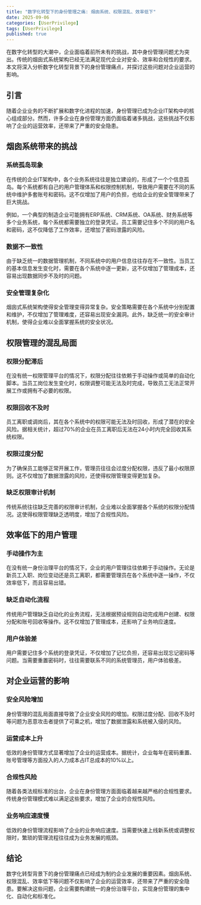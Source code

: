 ```yaml
---
title: "数字化转型下的身份管理之痛: 烟囱系统、权限混乱、效率低下"
date: 2025-09-06
categories: [UserPrivilege]
tags: [UserPrivilege]
published: true
---
```

在数字化转型的大潮中，企业面临着前所未有的挑战，其中身份管理问题尤为突出。传统的烟囱式系统架构已经无法满足现代企业对安全、效率和合规性的要求。本文将深入分析数字化转型背景下的身份管理痛点，并探讨这些问题对企业运营的影响。

## 引言

随着企业业务的不断扩展和数字化进程的加速，身份管理已成为企业IT架构中的核心组成部分。然而，许多企业在身份管理方面仍面临着诸多挑战，这些挑战不仅影响了企业的运营效率，还带来了严重的安全隐患。

## 烟囱系统带来的挑战

### 系统孤岛现象

在传统的企业IT架构中，各个业务系统往往是独立建设的，形成了一个个信息孤岛。每个系统都有自己的用户管理体系和权限控制机制，导致用户需要在不同的系统中维护多套账号和密码。这不仅增加了用户的负担，也给企业的安全管理带来了巨大挑战。

例如，一个典型的制造企业可能拥有ERP系统、CRM系统、OA系统、财务系统等多个业务系统，每个系统都需要独立的登录凭证。员工需要记住多个不同的用户名和密码，这不仅降低了工作效率，还增加了密码泄露的风险。

### 数据不一致性

由于缺乏统一的数据管理机制，不同系统中的用户信息往往存在不一致性。当员工的基本信息发生变化时，需要在各个系统中逐一更新，这不仅增加了管理成本，还容易出现数据同步不及时的问题。

### 安全管理复杂化

烟囱式系统架构使得安全管理变得异常复杂。安全策略需要在各个系统中分别配置和维护，不仅增加了管理难度，还容易出现安全漏洞。此外，缺乏统一的安全审计机制，使得企业难以全面掌握系统的安全状况。

## 权限管理的混乱局面

### 权限分配滞后

在没有统一权限管理平台的情况下，权限分配往往依赖于手动操作或简单的自动化脚本。当员工岗位发生变化时，权限调整可能无法及时完成，导致员工无法正常开展工作或拥有不必要的权限。

### 权限回收不及时

员工离职或调岗后，其在各个系统中的权限可能无法及时回收，形成了潜在的安全风险。据相关统计，超过70%的企业在员工离职后无法在24小时内完全回收其系统权限。

### 权限过度分配

为了确保员工能够正常开展工作，管理员往往会过度分配权限，违反了最小权限原则。这不仅增加了数据泄露的风险，还使得权限管理变得更加复杂。

### 缺乏权限审计机制

传统系统往往缺乏完善的权限审计机制，企业难以全面掌握各个系统的权限分配情况。这使得权限管理缺乏透明度，增加了合规性风险。

## 效率低下的用户管理

### 手动操作为主

在没有统一身份治理平台的情况下，企业的用户管理往往依赖于手动操作。无论是新员工入职、岗位变动还是员工离职，都需要管理员在各个系统中逐一操作，不仅效率低下，而且容易出错。

### 缺乏自动化流程

传统用户管理缺乏自动化的业务流程，无法根据预设规则自动完成用户创建、权限分配和账号回收等操作。这不仅增加了管理成本，还影响了业务响应速度。

### 用户体验差

用户需要记住多个系统的登录凭证，不仅增加了记忆负担，还容易出现忘记密码等问题。当需要重置密码时，往往需要联系不同的系统管理员，用户体验极差。

## 对企业运营的影响

### 安全风险增加

身份管理的混乱局面直接导致了企业安全风险的增加。权限过度分配、回收不及时等问题为恶意攻击者提供了可乘之机，增加了数据泄露和系统被入侵的风险。

### 运营成本上升

低效的身份管理方式显著增加了企业的运营成本。据统计，企业每年在密码重置、账号管理等方面投入的人力成本占IT总成本的10%以上。

### 合规性风险

随着各类法规标准的出台，企业在身份管理方面面临着越来越严格的合规性要求。传统身份管理模式难以满足这些要求，增加了企业的合规性风险。

### 业务响应速度慢

低效的身份管理流程影响了企业的业务响应速度。当需要快速上线新系统或调整权限时，繁琐的管理流程往往成为业务发展的瓶颈。

## 结论

数字化转型背景下的身份管理痛点已经成为制约企业发展的重要因素。烟囱系统、权限混乱、效率低下等问题不仅影响了企业的运营效率，还带来了严重的安全隐患。要解决这些问题，企业需要构建统一的身份治理平台，实现身份管理的集中化、自动化和标准化。